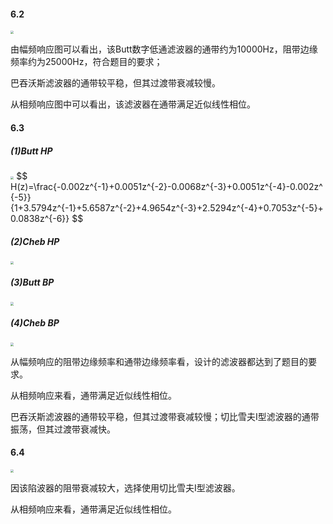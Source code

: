 #### 6.2

<img src="/run/user/1000/doc/d884bb8c/6_2.png" style="zoom:33%;" />

由幅频响应图可以看出，该Butt数字低通滤波器的通带约为10000Hz，阻带边缘频率约为25000Hz，符合题目的要求；

巴吞沃斯滤波器的通带较平稳，但其过渡带衰减较慢。

从相频响应图中可以看出，该滤波器在通带满足近似线性相位。

#### 6.3

##### (1)Butt HP

<img src="/run/user/1000/doc/5e426596/6_3_1.png" style="zoom:33%;" />
$$
H(z)=\frac{-0.002z^{-1}+0.0051z^{-2}-0.0068z^{-3}+0.0051z^{-4}-0.002z^{-5}}{1+3.5794z^{-1}+5.6587z^{-2}+4.9654z^{-3}+2.5294z^{-4}+0.7053z^{-5}+0.0838z^{-6}}
$$

##### (2)Cheb HP

<img src="/run/user/1000/doc/510af55b/6_3_2.png" style="zoom:33%;" />





##### (3)Butt BP

<img src="/run/user/1000/doc/eb34dc53/6_3_3.png" style="zoom:33%;" />



##### (4)Cheb BP

<img src="/run/user/1000/doc/3764b148/6_3_4.png" style="zoom:33%;" />

从幅频响应的阻带边缘频率和通带边缘频率看，设计的滤波器都达到了题目的要求。

从相频响应来看，通带满足近似线性相位。

巴吞沃斯滤波器的通带较平稳，但其过渡带衰减较慢；切比雪夫I型滤波器的通带振荡，但其过渡带衰减快。

#### 6.4

<img src="/run/user/1000/doc/f9f04841/6_4.png" style="zoom:33%;" />

因该陷波器的阻带衰减较大，选择使用切比雪夫I型滤波器。

从相频响应来看，通带满足近似线性相位。